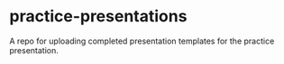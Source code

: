 # practice-presentations
A repo for uploading completed presentation templates for the practice presentation.
